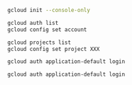 ```bash
gcloud init --console-only
```

```bash
gcloud auth list
gcloud config set account

gcloud projects list
gcloud config set project XXX

gcloud auth application-default login
```

```bash
gcloud auth application-default login
```
